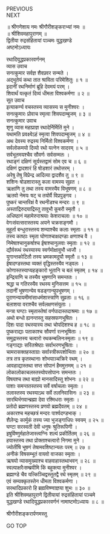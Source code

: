 PREVIOUS  
NEXT  
  
॥ श्रीगणेशाय नमः श्रीगौरीशङ्कराभ्यां नमः ॥  
॥ श्रीशिवमहापुराणम् ॥  
द्वितीया रुद्रसंहितायां पञ्चमः युद्धखण्डे  
अष्टमोऽध्यायः  
  
  
रथादियुद्धप्रकारवर्णनम्  
व्यास उवाच  
सनत्कुमार सर्वज्ञ शैवप्रवर सन्मते ।  
अद्‌भुतेयं कथा तात श्राविता परिमेशितुः ॥ १ ॥  
इदानीं रथनिर्माणं ब्रूहि देवमयं परम् ।  
शिवार्थं यत्कृतं दिव्यं धीमता विश्वकर्मणा ॥ २ ॥  
सूत उवाच  
इत्याकर्ण्य वचस्तस्य व्यासस्य स मुनीश्वरः ।  
सनत्कुमारः प्रोवाच स्मृत्वा शिवपदाम्बुजम् ॥ ३ ॥  
सनत्कुमार उवाच  
शृणु व्यास महाप्राज्ञ रथादेर्निर्मितिं मुने ।  
यथामति प्रवक्ष्येऽहं स्मृत्वा शिवपदाम्बुजम् ॥ ४ ॥  
अथ देवस्य रुद्रस्य निर्मितो विश्वकर्मणा ।  
सर्वलोकमयो दिव्यो रथो यत्नेन सादरम् ॥ ५ ॥  
सर्वभूतमयश्चैव सौवर्णः सर्वसम्मतः ।  
रथाङ्‌गं दक्षिणं सूर्यस्तद्वामं सोम एव च ॥ ६ ॥  
दक्षिणं द्वादशारं हि षोडशारं तथोत्तरम् ।  
अरेषु तेषु विप्रेन्द्र आदित्या द्वादशैव तु ॥ ९ ॥  
शशिनः षोडशारास्तु कला वामस्य सुव्रत ।  
ऋक्षाणि तु तथा तस्य वामस्यैव विभूषणम् ॥ ८ ॥  
ऋतवो नेमयः षट् च तयोर्वै विप्रपुङ्‌गव ।  
पुष्करं चान्तरिक्षं वै रथनीडश्च मन्दरः ॥ ९ ॥  
अस्ताद्रिरुदयाद्रिस्तु तावुभौ कूबरौ स्मृतौ ।  
अधिष्ठानं महामेरुराश्रयाः केशराचलाः ॥ १० ॥  
वेगःसंवत्सरास्तस्य अयने चक्रसङ्‌गमौ ।  
मुहूर्ता बन्धुरास्तस्य शम्याश्चैव कलाः स्मृताः ॥ ११ ॥  
तस्य काष्ठाः स्मृता घोणाश्चाक्षदण्डाः क्षणाश्च वै ।  
निमेषाश्चानुकर्षाश्च ईषाश्चानुलवाः स्मृताः ॥ १२ ॥  
द्यौर्वरूथं रथस्यास्य स्वर्गमोक्षावुभौ ध्वजौ ।  
युगान्तकोटितौ तस्य भ्रमकामदुघौ स्मृतौ ॥ १३ ॥  
ईषादण्डस्तथा व्यक्तं वृद्धिस्तस्यैव नड्वलः ।  
कोणास्तस्याप्यहङ्‌कारो भूतानि च बलं स्मृतम् ॥ १४ ॥  
इन्द्रियाणि च तस्यैव भूषणानि समन्ततः ।  
श्रद्धा च गतिरस्यैव रथस्य मुनिसत्तम ॥ १५ ॥  
तदानीं भूषणान्येव षडङ्‌गान्युपभूषणम् ।  
पुराणन्यायमीमांसाधर्मशास्त्राणि सुव्रताः ॥ १६ ॥  
बलाशया वराश्चैव सर्वलक्षणसंयुताः ।  
मन्त्रा घण्टाः स्मृतास्तेषां वर्णपादास्तदाश्रमाः ॥ १७ ॥  
अथो बन्धो ह्यनन्तस्तु सहस्रफणभूषितः ।  
दिशः पादा रथस्यास्य तथा चोपदिशश्च ह ॥ १८ ॥  
पुष्कराद्याः पताकाश्च सौवर्णा रत्नभूषिताः ।  
समुद्रास्तस्य चत्वारो रथकम्बलिनःस्मृताः ॥ १९ ॥  
गङ्‌गाद्याः सरितश्रेष्ठाः सर्वाभरणभूषिताः ।  
चामरासक्तहस्ताग्राः सर्वास्त्रीरूपशोभिताः ॥ २० ॥  
तत्र तत्र कृतस्थानाः शोभयाञ्चक्रिरे रथम् ।  
आवहाद्यास्तथा सप्त सोपानं हैममुत्तमम् ॥ २१ ॥  
लोकालोकाचलस्तस्योपसोपानः समन्ततः ।  
विषयश्च तथा बाह्यो मानसादिस्तु शोभनः ॥ २२ ॥  
पाशाः समन्ततस्तस्य सर्वे वर्षाचलाः स्मृताः ।  
तलास्तस्य रथस्याऽथ सर्वे तलनिवासिनः ॥ २३ ॥  
सारथिर्भगवान्ब्रह्मा देवा रश्मिधराः स्मृताः ।  
प्रतोदो ब्रह्मणस्तस्य प्रणवो ब्रह्मदैवतम् ॥ २४ ॥  
अकारश्च महच्छत्रं मन्दरः पार्श्वदण्डभाक् ।  
शैलेन्द्रः कार्मुकं तस्य ज्या भुजङ्‌गाधिपः स्वयम् ॥ २५ ॥  
घण्टा सरस्वती देवी धनुषः श्रुतिरूपिणी ।  
इषुर्विष्णुर्महातेजास्त्वग्निः शल्यं प्रकीर्तितम् ॥ २६ ॥  
हयास्तस्य तथा प्रोक्ताश्चत्वारो निगमा मुने ।  
ज्योतींषि भूषणं तेषामवशिष्टान्यतः परम् ॥ २७ ॥  
अनीकं विषसम्भूतं वायवो वाजका स्मृताः ।  
ऋषयो व्यासमुख्याश्च वाहवाहास्तथाभवन् ॥ २८ ॥  
स्वल्पाक्षरैःसम्ब्रवीमि किं बहूक्त्या मुनीश्वर ।  
ब्रह्माण्डे चैव यत्किञ्चिद्वस्तुतद्वै रथे स्मृतम् ॥ २९ ॥  
एवं सम्यक्कृतस्तेन धीमता विश्वकर्मणा ।  
सरथादिप्रकारो हि ब्रह्मविष्ण्वाज्ञया शुभः ॥ ३० ॥  
इति श्रीशिवमहापुराणे द्वितीयायां रुद्रसंहितायां पञ्चमे  
युद्धखण्डे रथादियुद्धप्रकारवर्णनं नामाष्टमोऽध्यायः ॥ ८ ॥  
  
  
श्रीगौरीशङ्करार्पणमस्तु  
  
GO TOP

